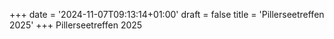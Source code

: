 +++
date = '2024-11-07T09:13:14+01:00'
draft = false
title = 'Pillerseetreffen 2025'
+++
Pillerseetreffen 2025

